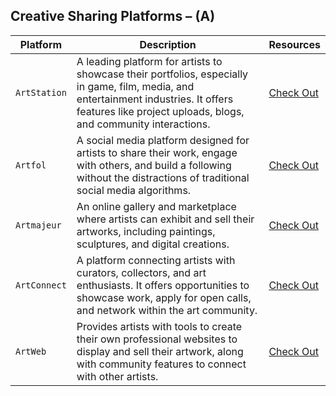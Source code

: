 ## Creative Sharing Platforms – (A)

| **Platform** | **Description** | **Resources** |
|--------------|-----------------|---------------|
| `ArtStation` | A leading platform for artists to showcase their portfolios, especially in game, film, media, and entertainment industries. It offers features like project uploads, blogs, and community interactions. | [Check Out](https://www.artstation.com/) |
| `Artfol` | A social media platform designed for artists to share their work, engage with others, and build a following without the distractions of traditional social media algorithms. | [Check Out](https://www.artfol.co/) |
| `Artmajeur` | An online gallery and marketplace where artists can exhibit and sell their artworks, including paintings, sculptures, and digital creations. | [Check Out](https://www.artmajeur.com/) |
| `ArtConnect` | A platform connecting artists with curators, collectors, and art enthusiasts. It offers opportunities to showcase work, apply for open calls, and network within the art community. | [Check Out](https://www.artconnect.com/) |
| `ArtWeb` | Provides artists with tools to create their own professional websites to display and sell their artwork, along with community features to connect with other artists. | [Check Out](https://www.artweb.com/) |

